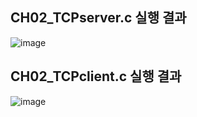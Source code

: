 ## CH02_TCPserver.c 실행 결과
![image](https://user-images.githubusercontent.com/101851472/232414119-9f1018e4-1dca-4f5d-8141-93a6d8d4e255.png)

## CH02_TCPclient.c 실행 결과
![image](https://user-images.githubusercontent.com/101851472/232414203-ffe52c33-61b5-4423-9968-a182e8e6749e.png)

